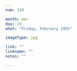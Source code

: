 ```yaml
---
num: 149

month: mar
day: 19
when: "Friday, February 19th"

imageType: jpg

link: ""
linkname: ""
notes: ""

---
```


